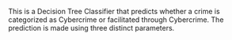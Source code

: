 This is a Decision Tree Classifier that predicts whether a crime is categorized as Cybercrime or facilitated through Cybercrime. The prediction is made using three distinct parameters.
